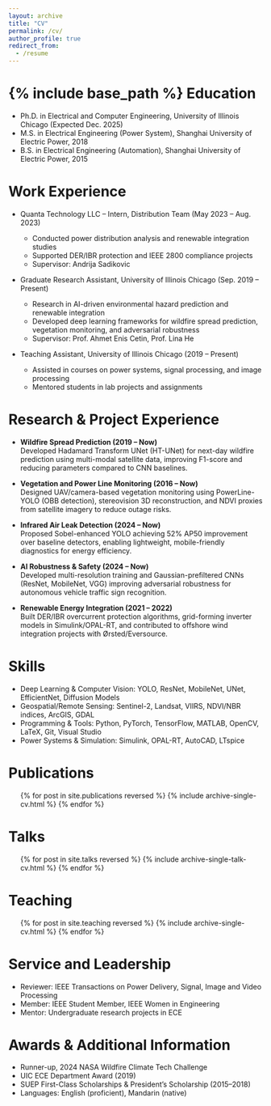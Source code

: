 ```yaml
---
layout: archive
title: "CV"
permalink: /cv/
author_profile: true
redirect_from:
  - /resume
---
```


{% include base_path %}
Education
======
* Ph.D. in Electrical and Computer Engineering, University of Illinois Chicago (Expected Dec. 2025)
* M.S. in Electrical Engineering (Power System), Shanghai University of Electric Power, 2018
* B.S. in Electrical Engineering (Automation), Shanghai University of Electric Power, 2015

Work Experience
======
* Quanta Technology LLC – Intern, Distribution Team (May 2023 – Aug. 2023)
  * Conducted power distribution analysis and renewable integration studies
  * Supported DER/IBR protection and IEEE 2800 compliance projects
  * Supervisor: Andrija Sadikovic  

* Graduate Research Assistant, University of Illinois Chicago (Sep. 2019 – Present)
  * Research in AI-driven environmental hazard prediction and renewable integration
  * Developed deep learning frameworks for wildfire spread prediction, vegetation monitoring, and adversarial robustness
  * Supervisor: Prof. Ahmet Enis Cetin, Prof. Lina He

* Teaching Assistant, University of Illinois Chicago (2019 – Present)
  * Assisted in courses on power systems, signal processing, and image processing
  * Mentored students in lab projects and assignments

Research & Project Experience
======
* **Wildfire Spread Prediction (2019 – Now)**  
  Developed Hadamard Transform UNet (HT-UNet) for next-day wildfire prediction using multi-modal satellite data, improving F1-score and reducing parameters compared to CNN baselines.

* **Vegetation and Power Line Monitoring (2016 – Now)**  
  Designed UAV/camera-based vegetation monitoring using PowerLine-YOLO (OBB detection), stereovision 3D reconstruction, and NDVI proxies from satellite imagery to reduce outage risks.

* **Infrared Air Leak Detection (2024 – Now)**  
  Proposed Sobel-enhanced YOLO achieving 52% AP50 improvement over baseline detectors, enabling lightweight, mobile-friendly diagnostics for energy efficiency.

* **AI Robustness & Safety (2024 – Now)**  
  Developed multi-resolution training and Gaussian-prefiltered CNNs (ResNet, MobileNet, VGG) improving adversarial robustness for autonomous vehicle traffic sign recognition.

* **Renewable Energy Integration (2021 – 2022)**  
  Built DER/IBR overcurrent protection algorithms, grid-forming inverter models in Simulink/OPAL-RT, and contributed to offshore wind integration projects with Ørsted/Eversource.

Skills
======
* Deep Learning & Computer Vision: YOLO, ResNet, MobileNet, UNet, EfficientNet, Diffusion Models  
* Geospatial/Remote Sensing: Sentinel-2, Landsat, VIIRS, NDVI/NBR indices, ArcGIS, GDAL  
* Programming & Tools: Python, PyTorch, TensorFlow, MATLAB, OpenCV, LaTeX, Git, Visual Studio  
* Power Systems & Simulation: Simulink, OPAL-RT, AutoCAD, LTspice  

Publications
======
<ul>{% for post in site.publications reversed %}
  {% include archive-single-cv.html %}
{% endfor %}</ul>

Talks
======
<ul>{% for post in site.talks reversed %}
  {% include archive-single-talk-cv.html %}
{% endfor %}</ul>

Teaching
======
<ul>{% for post in site.teaching reversed %}
  {% include archive-single-cv.html %}
{% endfor %}</ul>

Service and Leadership
======
* Reviewer: IEEE Transactions on Power Delivery, Signal, Image and Video Processing  
* Member: IEEE Student Member, IEEE Women in Engineering  
* Mentor: Undergraduate research projects in ECE  

Awards & Additional Information
======
* Runner-up, 2024 NASA Wildfire Climate Tech Challenge  
* UIC ECE Department Award (2019)  
* SUEP First-Class Scholarships & President’s Scholarship (2015–2018)  
* Languages: English (proficient), Mandarin (native)  